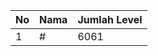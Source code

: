 | No | Nama            | Jumlah Level |
|----|-----------------|--------------|
| 1  | #    |    6061        |
